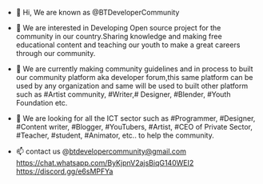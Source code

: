 - 👋 Hi, We are known as @BTDeveloperCommunity
- 👀 We are interested in Developing Open source project 
     for the community in our country.Sharing knowledge 
     and making free educational content and teaching 
     our youth to make a great careers through our 
     community.
- 🌱 We are currently making community guidelines and 
     in process to built our community platform aka 
     developer forum,this same platform can be used by
     any organization and same will be used to built other 
     platform such as #Artist community, #Writer,# Designer,
     #Blender, #Youth Foundation etc.
- 💞️ We are looking for all the ICT sector such as 
     #Programmer, #Designer, #Content writer, #Blogger,
     #YouTubers, #Artist, #CEO of Private Sector,
     #Teacher, #student, #Animator, etc.. to help the community.

     
- 📫 contact us  @btdevelopercommunity@gmail.com
     https://chat.whatsapp.com/ByKjpnV2ajsBiqG140WEI2
     https://discord.gg/e6sMPFYa
